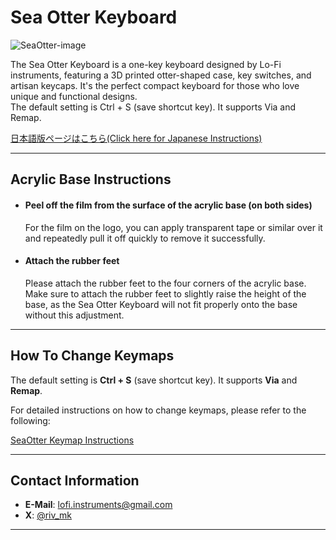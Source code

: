 # Sea Otter Keyboard
![SeaOtter-image](https://github.com/user-attachments/assets/cee67654-6314-4e95-b6d7-7baa934fe3be)

The Sea Otter Keyboard is a one-key keyboard designed by Lo-Fi instruments, featuring a 3D printed otter-shaped case, key switches, and artisan keycaps. It's the perfect compact keyboard for those who love unique and functional designs.  
The default setting is Ctrl + S (save shortcut key). It supports Via and Remap.

[日本語版ページはこちら(Click here for Japanese Instructions)](https://github.com/lofi-instruments/seaotter/blob/main/README_ja.md)

---

## Acrylic Base Instructions

- #### Peel off the film from the surface of the acrylic base (on both sides)
  For the film on the logo, you can apply transparent tape or similar over it and repeatedly pull it off quickly to remove it successfully.

- #### Attach the rubber feet
  Please attach the rubber feet to the four corners of the acrylic base. Make sure to attach the rubber feet to slightly raise the height of the base, as the Sea Otter Keyboard will not fit properly onto the base without this adjustment.

---

## How To Change Keymaps

The default setting is **Ctrl + S** (save shortcut key). It supports **Via** and **Remap**.

For detailed instructions on how to change keymaps, please refer to the following:

[SeaOtter Keymap Instructions](https://github.com/lofi-instruments/seaotter/blob/main/keymap_instructions.md)

---

## Contact Information

- **E-Mail**: [lofi.instruments@gmail.com](mailto:lofi.instruments@gmail.com)
- **X**: [@riv_mk](https://x.com/riv_mk)

---

